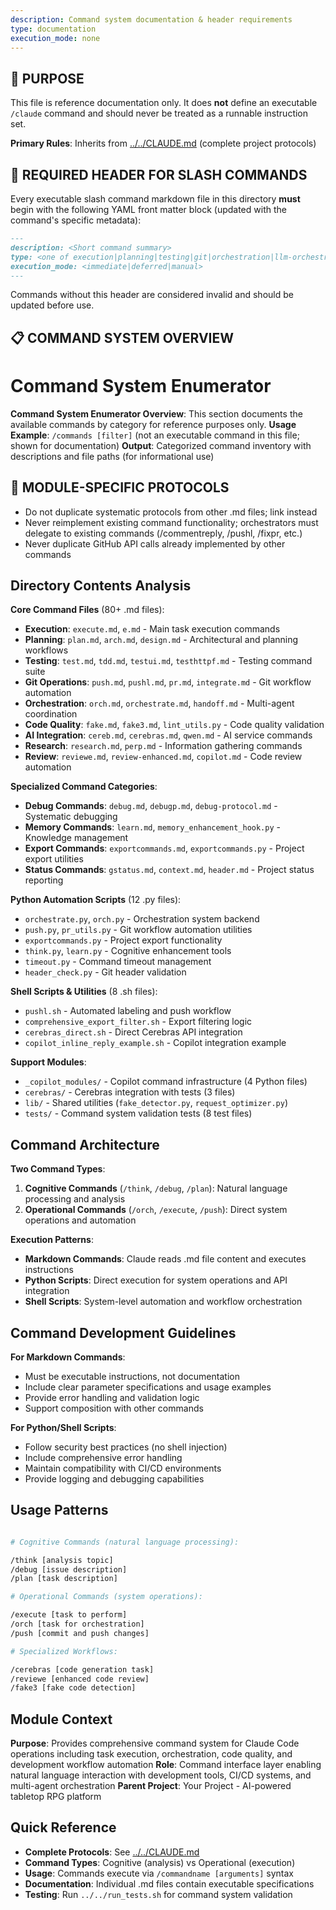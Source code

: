 ```yaml
---
description: Command system documentation & header requirements
type: documentation
execution_mode: none
---
```

## 📘 PURPOSE
This file is reference documentation only. It does **not** define an executable `/claude` command and should never be treated as a runnable instruction set.

**Primary Rules**: Inherits from [../../CLAUDE.md](../../CLAUDE.md) (complete project protocols)

## 🔖 REQUIRED HEADER FOR SLASH COMMANDS
Every executable slash command markdown file in this directory **must** begin with the following YAML front matter block (updated with the command's specific metadata):

```markdown
---
description: <Short command summary>
type: <one of execution|planning|testing|git|orchestration|llm-orchestration|quality|ai|research|review|documentation>
execution_mode: <immediate|deferred|manual>
---
```

Commands without this header are considered invalid and should be updated before use.

## 📋 COMMAND SYSTEM OVERVIEW

# Command System Enumerator

**Command System Enumerator Overview**: This section documents the available commands by category for reference purposes only.
**Usage Example**: `/commands [filter]` (not an executable command in this file; shown for documentation)
**Output**: Categorized command inventory with descriptions and file paths (for informational use)

## 🚨 MODULE-SPECIFIC PROTOCOLS

- Do not duplicate systematic protocols from other .md files; link instead
- Never reimplement existing command functionality; orchestrators must delegate to existing commands (/commentreply, /pushl, /fixpr, etc.)  
- Never duplicate GitHub API calls already implemented by other commands

## Directory Contents Analysis

**Core Command Files** (80+ .md files):
- **Execution**: `execute.md`, `e.md` - Main task execution commands
- **Planning**: `plan.md`, `arch.md`, `design.md` - Architectural and planning workflows
- **Testing**: `test.md`, `tdd.md`, `testui.md`, `testhttpf.md` - Testing command suite
- **Git Operations**: `push.md`, `pushl.md`, `pr.md`, `integrate.md` - Git workflow automation
- **Orchestration**: `orch.md`, `orchestrate.md`, `handoff.md` - Multi-agent coordination
- **Code Quality**: `fake.md`, `fake3.md`, `lint_utils.py` - Code quality validation
- **AI Integration**: `cereb.md`, `cerebras.md`, `qwen.md` - AI service commands
- **Research**: `research.md`, `perp.md` - Information gathering commands
- **Review**: `reviewe.md`, `review-enhanced.md`, `copilot.md` - Code review automation

**Specialized Command Categories**:
- **Debug Commands**: `debug.md`, `debugp.md`, `debug-protocol.md` - Systematic debugging
- **Memory Commands**: `learn.md`, `memory_enhancement_hook.py` - Knowledge management
- **Export Commands**: `exportcommands.md`, `exportcommands.py` - Project export utilities
- **Status Commands**: `gstatus.md`, `context.md`, `header.md` - Project status reporting

**Python Automation Scripts** (12 .py files):
- `orchestrate.py`, `orch.py` - Orchestration system backend
- `push.py`, `pr_utils.py` - Git workflow automation utilities  
- `exportcommands.py` - Project export functionality
- `think.py`, `learn.py` - Cognitive enhancement tools
- `timeout.py` - Command timeout management
- `header_check.py` - Git header validation

**Shell Scripts & Utilities** (8 .sh files):
- `pushl.sh` - Automated labeling and push workflow
- `comprehensive_export_filter.sh` - Export filtering logic
- `cerebras_direct.sh` - Direct Cerebras API integration
- `copilot_inline_reply_example.sh` - Copilot integration example

**Support Modules**:
- `_copilot_modules/` - Copilot command infrastructure (4 Python files)
- `cerebras/` - Cerebras integration with tests (3 files)
- `lib/` - Shared utilities (`fake_detector.py`, `request_optimizer.py`)
- `tests/` - Command system validation tests (8 test files)

## Command Architecture

**Two Command Types**:
1. **Cognitive Commands** (`/think`, `/debug`, `/plan`): Natural language processing and analysis
2. **Operational Commands** (`/orch`, `/execute`, `/push`): Direct system operations and automation

**Execution Patterns**:
- **Markdown Commands**: Claude reads .md file content and executes instructions
- **Python Scripts**: Direct execution for system operations and API integration
- **Shell Scripts**: System-level automation and workflow orchestration

## Command Development Guidelines

**For Markdown Commands**:
- Must be executable instructions, not documentation
- Include clear parameter specifications and usage examples
- Provide error handling and validation logic
- Support composition with other commands

**For Python/Shell Scripts**:
- Follow security best practices (no shell injection)
- Include comprehensive error handling
- Maintain compatibility with CI/CD environments
- Provide logging and debugging capabilities

## Usage Patterns

```bash

# Cognitive Commands (natural language processing):

/think [analysis topic]
/debug [issue description]
/plan [task description]

# Operational Commands (system operations):

/execute [task to perform]
/orch [task for orchestration]
/push [commit and push changes]

# Specialized Workflows:

/cerebras [code generation task]
/reviewe [enhanced code review]
/fake3 [fake code detection]
```

## Module Context

**Purpose**: Provides comprehensive command system for Claude Code operations including task execution, orchestration, code quality, and development workflow automation
**Role**: Command interface layer enabling natural language interaction with development tools, CI/CD systems, and multi-agent orchestration
**Parent Project**: Your Project - AI-powered tabletop RPG platform

## Quick Reference

- **Complete Protocols**: See [../../CLAUDE.md](../../CLAUDE.md)
- **Command Types**: Cognitive (analysis) vs Operational (execution)
- **Usage**: Commands execute via `/commandname [arguments]` syntax
- **Documentation**: Individual .md files contain executable specifications
- **Testing**: Run `../../run_tests.sh` for command system validation
